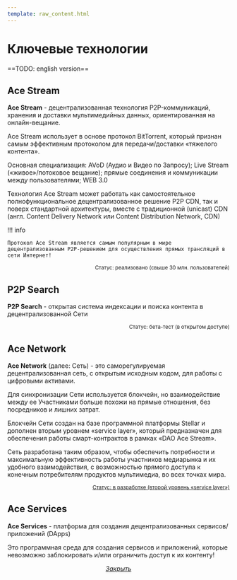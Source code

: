 ```yaml
---
template: raw_content.html
---
```


# Ключевые технологии

==TODO: english version==

## Ace Stream
**Ace Stream** - децентрализованная технология P2P-коммуникаций, хранения и доставки  мультимедийных данных, ориентированная на онлайн-вещание.

Ace Stream использует в основе протокол BitTorrent, который признан самым эффективным протоколом для передачи/доставки «тяжелого контента».

Основная специализация: AVoD (Аудио и Видео по Запросу); Live Stream («живое»/потоковое вещание); прямые соединения и коммуникации между пользователями; WEB 3.0

Технология Ace Stream может работать как самостоятельное полнофункциональное децентрализованное решение P2P CDN, так и поверх стандартной архитектуры, вместе с традиционной (unicast) CDN (англ. Content Delivery Network или Content Distribution Network, CDN)

!!! info

    Протокол Ace Stream является самым популярным в мире децентрализованным P2P-решением для осуществления прямых трансляций в сети Интернет!

<p style="text-align: right">
    <small>
        Статус: реализовано (свыше 30 млн. пользователей)
        <!-- TODO: link to the docs -->
    </small>
</p>


## P2P Search

**P2P Search** - открытая система индексации и поиска контента в децентрализованной Сети

<p style="text-align: right">
    <small>
        Статус: бета-тест (в открытом доступе)
        <!-- TODO: link to the docs -->
    </small>
</p>


## Ace Network

**Ace Network** (далее: Сеть) - это саморегулируемая децентрализованная сеть, с открытым исходным кодом, для работы с цифровыми активами.

Для синхронизации Сети используется блокчейн, но взаимодействие между ее Участниками больше похожи на прямые отношения, без посредников и лишних затрат.

Блокчейн Сети создан на базе программной платформы Stellar и дополнен вторым уровнем «service layer», который предназначен для обеспечения работы смарт-контрактов в рамках «DAO Ace Stream».

Сеть разработана таким образом, чтобы обеспечить потребности и максимальную эффективность работы участников медиарынка и их удобного взаимодействия, с возможностью прямого доступа к конечным потребителям продуктов мультимедиа, во всех точках мира.

<p style="text-align: right">
    <small>
        <a href="../../../get-started/intro">Статус: в разработке (второй уровень «service layer»)</a>
    </small>
</p>


## Ace Services

**Ace Services** - платформа для создания децентрализованных сервисов/приложений (DApps)

Это программная среда для создания сервисов и приложений, которые невозможно заблокировать и/или ограничить доступ к их контенту!

<p style="text-align: center">
    <em>
        <a class="md-button mdx-button--transparent-light close-popup-inner" href="#">
            Закрыть
        </a>
    </em>
</p>

